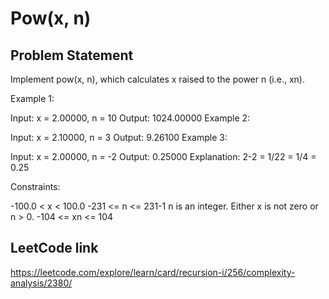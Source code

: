 # Pow(x, n)

## Problem Statement

Implement pow(x, n), which calculates x raised to the power n (i.e., xn).



Example 1:

Input: x = 2.00000, n = 10
Output: 1024.00000
Example 2:

Input: x = 2.10000, n = 3
Output: 9.26100
Example 3:

Input: x = 2.00000, n = -2
Output: 0.25000
Explanation: 2-2 = 1/22 = 1/4 = 0.25


Constraints:

-100.0 < x < 100.0
-231 <= n <= 231-1
n is an integer.
Either x is not zero or n > 0.
-104 <= xn <= 104

## LeetCode link
https://leetcode.com/explore/learn/card/recursion-i/256/complexity-analysis/2380/